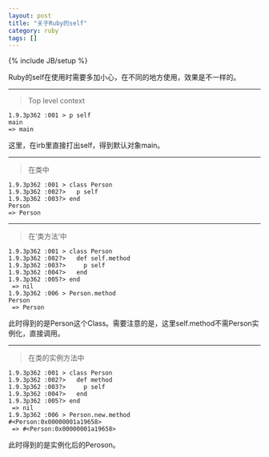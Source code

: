 ```yaml
---
layout: post
title: "关于Ruby的self"
category: ruby
tags: []
---
```

{% include JB/setup %}

Ruby的self在使用时需要多加小心，在不同的地方使用，效果是不一样的。

---

>Top level context

	1.9.3p362 :001 > p self
	main
 	=> main
    
这里，在irb里直接打出self，得到默认对象main。

---

>在类中

	1.9.3p362 :001 > class Person 
	1.9.3p362 :002?>   p self
	1.9.3p362 :003?> end
	Person
	=> Person
    
---

>在‘类方法’中

	1.9.3p362 :001 > class Person
	1.9.3p362 :002?>   def self.method
	1.9.3p362 :003?>     p self
	1.9.3p362 :004?>   end
	1.9.3p362 :005?> end
	 => nil 
	1.9.3p362 :006 > Person.method
	Person
	 => Person
此时得到的是Person这个Class。需要注意的是，这里self.method不需Person实例化，直接调用。

---

>在类的实例方法中

	1.9.3p362 :001 > class Person
	1.9.3p362 :002?>   def method
	1.9.3p362 :003?>     p self
	1.9.3p362 :004?>   end
	1.9.3p362 :005?> end
	 => nil 
	1.9.3p362 :006 > Person.new.method
	#<Person:0x00000001a19658>
	 => #<Person:0x00000001a19658>
此时得到的是实例化后的Peroson。
